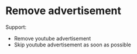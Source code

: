 # Remove advertisement

Support:
* Remove youtube advertisement 
* Skip youtube advertisement as soon as possible
